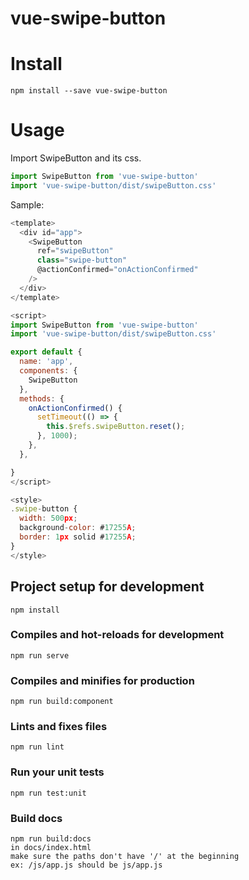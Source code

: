 # vue-swipe-button

# Install

```
npm install --save vue-swipe-button
```

# Usage
Import SwipeButton and its css.

```javascript
import SwipeButton from 'vue-swipe-button'
import 'vue-swipe-button/dist/swipeButton.css'
```

Sample:

```javascript
<template>
  <div id="app">
    <SwipeButton
      ref="swipeButton"
      class="swipe-button"
      @actionConfirmed="onActionConfirmed"
    />
  </div>
</template>

<script>
import SwipeButton from 'vue-swipe-button'
import 'vue-swipe-button/dist/swipeButton.css'

export default {
  name: 'app',
  components: {
    SwipeButton
  },
  methods: {
    onActionConfirmed() {
      setTimeout(() => {
        this.$refs.swipeButton.reset();
      }, 1000);
    },
  },

}
</script>

<style>
.swipe-button {
  width: 500px;
  background-color: #17255A;
  border: 1px solid #17255A;
}
</style>

```

## Project setup for development
```
npm install
```

### Compiles and hot-reloads for development
```
npm run serve
```

### Compiles and minifies for production
```
npm run build:component
```

### Lints and fixes files
```
npm run lint
```

### Run your unit tests
```
npm run test:unit
```

### Build docs 
```
npm run build:docs
in docs/index.html
make sure the paths don't have '/' at the beginning
ex: /js/app.js should be js/app.js
```

